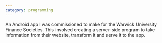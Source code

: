 ```yaml
---
category: programming
---
```

An Android app I was commissioned to make for the Warwick University Finance Societies. This involved creating a server-side program to take information from their website, transform it and serve it to the app.

